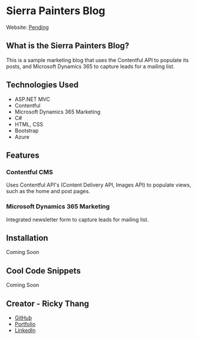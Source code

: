 # Sierra Painters Blog

Website: [Pending](https://www.rickythang.com)

## What is the Sierra Painters Blog?

This is a sample marketing blog that uses the Contentful API to populate its posts, and Microsoft Dynamics 365 to capture leads for a mailing list.

## Technologies Used

- ASP.NET MVC
- Contentful
- Microsoft Dynamics 365 Marketing
- C#
- HTML, CSS
- Bootstrap
- Azure

## Features

### Contentful CMS

Uses Contentful API's (Content Delivery API, Images API) to populate views, such as the home and post pages.

### Microsoft Dynamics 365 Marketing

Integrated newsletter form to capture leads for mailing list.

## Installation

Coming Soon

## Cool Code Snippets

Coming Soon

## Creator - Ricky Thang

- [GitHub](https://github.com/rickythewriter)
- [Portfolio](rickythang.com)
- [LinkedIn](https://www.linkedin.com/in/ricky-thang-88307a100)


